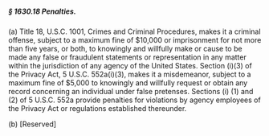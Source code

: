 ##### § 1630.18 Penalties. #####

(a) Title 18, U.S.C. 1001, Crimes and Criminal Procedures, makes it a criminal offense, subject to a maximum fine of $10,000 or imprisonment for not more than five years, or both, to knowingly and willfully make or cause to be made any false or fraudulent statements or representation in any matter within the jurisdiction of any agency of the United States. Section (i)(3) of the Privacy Act, 5 U.S.C. 552a(i)(3), makes it a misdemeanor, subject to a maximum fine of $5,000 to knowingly and willfully request or obtain any record concerning an individual under false pretenses. Sections (i) (1) and (2) of 5 U.S.C. 552a provide penalties for violations by agency employees of the Privacy Act or regulations established thereunder.

(b) [Reserved]